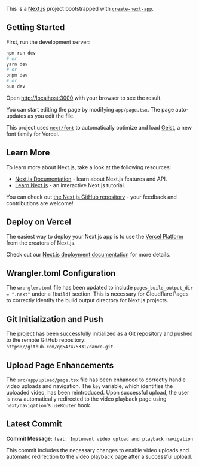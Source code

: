 This is a [Next.js](https://nextjs.org) project bootstrapped with [`create-next-app`](https://nextjs.org/docs/app/api-reference/cli/create-next-app).

## Getting Started

First, run the development server:

```bash
npm run dev
# or
yarn dev
# or
pnpm dev
# or
bun dev
```

Open [http://localhost:3000](http://localhost:3000) with your browser to see the result.

You can start editing the page by modifying `app/page.tsx`. The page auto-updates as you edit the file.

This project uses [`next/font`](https://nextjs.org/docs/app/building-your-application/optimizing/fonts) to automatically optimize and load [Geist](https://vercel.com/font), a new font family for Vercel.

## Learn More

To learn more about Next.js, take a look at the following resources:

- [Next.js Documentation](https://nextjs.org/docs) - learn about Next.js features and API.
- [Learn Next.js](https://nextjs.org/learn) - an interactive Next.js tutorial.

You can check out [the Next.js GitHub repository](https://github.com/vercel/next.js) - your feedback and contributions are welcome!

## Deploy on Vercel

The easiest way to deploy your Next.js app is to use the [Vercel Platform](https://vercel.com/new?utm_medium=default-template&filter=next.js&utm_source=create-next-app&utm_campaign=create-next-app-readme) from the creators of Next.js.

Check out our [Next.js deployment documentation](https://nextjs.org/docs/app/building-your-application/deploying) for more details.

## Wrangler.toml Configuration

The `wrangler.toml` file has been updated to include `pages_build_output_dir = ".next"` under a `[build]` section. This is necessary for Cloudflare Pages to correctly identify the build output directory for Next.js projects.

## Git Initialization and Push

The project has been successfully initialized as a Git repository and pushed to the remote GitHub repository: `https://github.com/qq547475331/dance.git`.

## Upload Page Enhancements

The `src/app/upload/page.tsx` file has been enhanced to correctly handle video uploads and navigation. The `key` variable, which identifies the uploaded video, has been reintroduced. Upon successful upload, the user is now automatically redirected to the video playback page using `next/navigation`'s `useRouter` hook.

## Latest Commit

**Commit Message:** `feat: Implement video upload and playback navigation`

This commit includes the necessary changes to enable video uploads and automatic redirection to the video playback page after a successful upload.